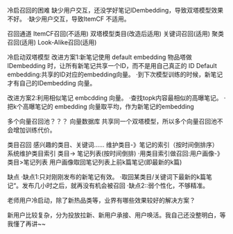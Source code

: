冷启召回的困难
缺少用户交互，还没学好笔记IDembedding，导致双塔模型效果不好。
·缺少用户交互，导致ItemCF 不适用。


召回通道
ItemCF召回(不适用)
双塔模型类目(改造后适用)
关键词召回(适用)
聚类召回(适用)
Look-Alike召回(适用)


冷启动双塔模型
改进方案1:新笔记使用 default embedding
物品塔做IDembedding 时，让所有新笔记共享一个ID，而不是用自己真正的 ID
Default embedding:共享的ID对应的embedding向量。
·到下次模型训练的时候，新笔记才有自己的IDembedding 向量。

改进方案2:利用相似笔记 embcdding 向量。
·查找topk内容最相似的高曝笔记。
·把k个高曝笔记的 embedding 向量取平均，作为新笔记的embedding

多个向量召回池？？？ 向量数据库 共享同一个双塔模型，所以多个向量召回池不会增加训练代价。


类目召回
感兴趣的类目、关键词......
维护类目-》笔记的索引（按时间倒排序）
系统维护类目索引
类目→ 笔记列表(按时间倒排)
·用类目索引做召回:用户画像-》类目>笔记列表
用户画像取回笔记列表上前k篇笔记(即最新的k篇)

缺点
·缺点1:只对刚刚发布的新笔记有效。
·取回某类目/关键词下最新的k篇笔记“。发布几小时之后，就再没有机会被召回
·缺点2:∶弱个性化，不够精准。


老师用户冷启动，除了新热品类等，业界有哪些效果较好的解决方案？

 新用户比较复杂，分为投放拉新、新用户承接、用户唤活。我自己还没整明白，等我懂了再讲~~